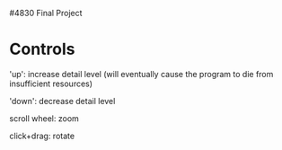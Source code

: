 #4830 Final Project

Controls
========

'up': increase detail level (will eventually cause the program to die from insufficient resources)

'down': decrease detail level

scroll wheel: zoom

click+drag: rotate
